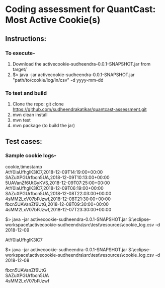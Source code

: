 # Coding assessment for QuantCast: Most Active Cookie(s)

## Instructions:

### To execute-

1. Download the activecookie-sudheendra-0.0.1-SNAPSHOT.jar from target/
2. $> java -jar activecookie-sudheendra-0.0.1-SNAPSHOT.jar "path/to/cookie/log/in/csv" -d yyyy-mm-dd

### To test and build

1. Clone the repo: git clone https://github.com/sudheendrakatikar/quantcast-assessment.git
2. mvn clean install
3. mvn test
4. mvn package (to build the jar)

## Test cases:

### Sample cookie logs-

cookie,timestamp\
AtY0laUfhglK3lC7,2018-12-09T14:19:00+00:00\
SAZuXPGUrfbcn5UA,2018-12-09T10:13:00+00:00\
5UAVanZf6UtGyKVS,2018-12-09T07:25:00+00:00\
AtY0laUfhglK3lC7,2018-12-09T06:19:00+00:00\
SAZuXPGUrfbcn5UA,2018-12-08T22:03:00+00:00\
4sMM2LxV07bPJzwf,2018-12-08T21:30:00+00:00\
fbcn5UAVanZf6UtG,2018-12-08T09:30:00+00:00\
4sMM2LxV07bPJzwf,2018-12-07T23:30:00+00:00

$> java -jar activecookie-sudheendra-0.0.1-SNAPSHOT.jar S:\eclipse-workspace\activecookie-sudheendra\src\test\resources\cookie_log.csv -d 2018-12-09

AtY0laUfhglK3lC7

$> java -jar activecookie-sudheendra-0.0.1-SNAPSHOT.jar S:\eclipse-workspace\activecookie-sudheendra\src\test\resources\cookie_log.csv -d 2018-12-08

fbcn5UAVanZf6UtG\
SAZuXPGUrfbcn5UA\
4sMM2LxV07bPJzwf
